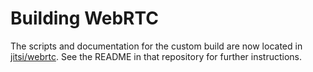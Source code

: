 # Building WebRTC
The scripts and documentation for the custom build are now located in [jitsi/webrtc](https://github.com/jitsi/webrtc). See the README in that repository for further instructions.
